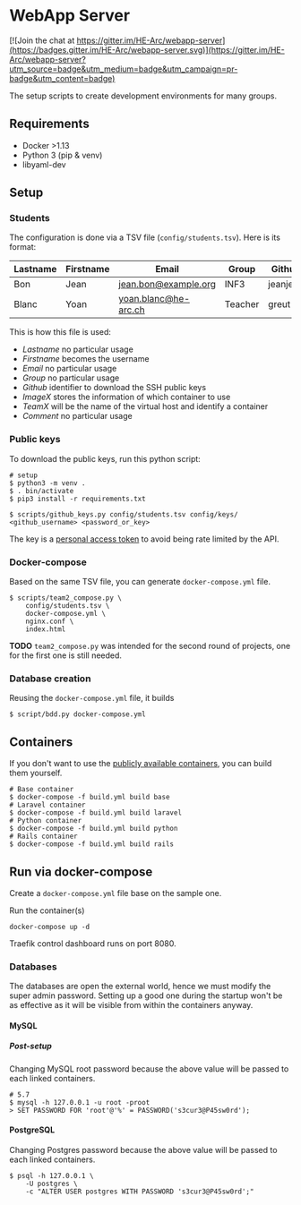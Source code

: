 # WebApp Server

[![Join the chat at https://gitter.im/HE-Arc/webapp-server](https://badges.gitter.im/HE-Arc/webapp-server.svg)](https://gitter.im/HE-Arc/webapp-server?utm_source=badge&utm_medium=badge&utm_campaign=pr-badge&utm_content=badge)

The setup scripts to create development environments for many groups.

## Requirements

- Docker >1.13
- Python 3 (pip & venv)
- libyaml-dev

## Setup

### Students

The configuration is done via a TSV file (`config/students.tsv`). Here is its format:

Lastname | Firstname | Email                | Group   | Github   | Image1  | Team1  | Image2 | Team2 | Comment
-------- | --------- | -------------------- | ------- | -------- | ------- | ------ | ------ | ----- | -------
Bon      | Jean      | jean.bon@example.org | INF3    | jeanjean | Laravel | ninjas | Rails  | funky | -
Blanc    | Yoan      | yoan.blanc@he-arc.ch | Teacher | greut    | Laravel | admin  | Python | admin | -

This is how this file is used:

- _Lastname_ no particular usage
- _Firstname_ becomes the username
- _Email_ no particular usage
- _Group_ no particular usage
- _Github_ identifier to download the SSH public keys
- _ImageX_ stores the information of which container to use
- _TeamX_ will be the name of the virtual host and identify a container
- _Comment_ no particular usage

### Public keys

To download the public keys, run this python script:

```shell
# setup
$ python3 -m venv .
$ . bin/activate
$ pip3 install -r requirements.txt

$ scripts/github_keys.py config/students.tsv config/keys/ <github_username> <password_or_key>
```

The key is a [personal access token](https://github.com/settings/tokens) to avoid being rate limited by the API.

### Docker-compose

Based on the same TSV file, you can generate `docker-compose.yml` file.

```shell
$ scripts/team2_compose.py \
    config/students.tsv \
    docker-compose.yml \
    nginx.conf \
    index.html
```

**TODO** `team2_compose.py` was intended for the second round of projects, one for the first one is still needed.

### Database creation

Reusing the `docker-compose.yml` file, it builds

```shell
$ script/bdd.py docker-compose.yml
```

## Containers

If you don't want to use the [publicly available containers](https://hub.docker.com/r/greut/webapp-server/), you can build them yourself.

```
# Base container
$ docker-compose -f build.yml build base
# Laravel container
$ docker-compose -f build.yml build laravel
# Python container
$ docker-compose -f build.yml build python
# Rails container
$ docker-compose -f build.yml build rails
```

## Run via docker-compose

Create a `docker-compose.yml` file base on the sample one.

Run the container(s)

```shell
docker-compose up -d
```

Traefik control dashboard runs on port 8080.

### Databases

The databases are open the external world, hence we must modify the super admin password. Setting up a good one during the startup won't be as effective as it will be visible from within the containers anyway.

#### MySQL

##### Post-setup

Changing MySQL root password because the above value will be passed to each linked containers.

```shell
# 5.7
$ mysql -h 127.0.0.1 -u root -proot
> SET PASSWORD FOR 'root'@'%' = PASSWORD('s3cur3@P45sw0rd');
```

#### PostgreSQL

Changing Postgres password because the above value will be passed to each linked containers.

```shell
$ psql -h 127.0.0.1 \
    -U postgres \
    -c "ALTER USER postgres WITH PASSWORD 's3cur3@P45sw0rd';"
```
